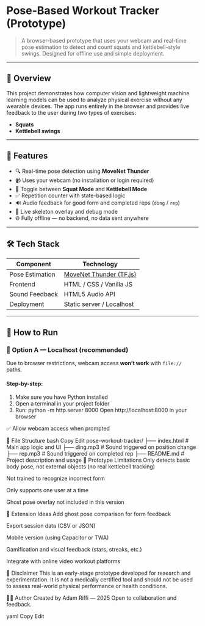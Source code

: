 # Pose-Based Workout Tracker (Prototype)

> A browser-based prototype that uses your webcam and real-time pose estimation to detect and count squats and kettlebell-style swings. Designed for offline use and simple deployment.

---

## 🎯 Overview

This project demonstrates how computer vision and lightweight machine learning models can be used to analyze physical exercise without any wearable devices. The app runs entirely in the browser and provides live feedback to the user during two types of exercises:

- **Squats**
- **Kettlebell swings**

---

## 🧠 Features

- 🔍 Real-time pose detection using **MoveNet Thunder**
- 📹 Uses your webcam (no installation or login required)
- 🔄 Toggle between **Squat Mode** and **Kettlebell Mode**
- ✅ Repetition counter with state-based logic
- 🔊 Audio feedback for good form and completed reps (`ding` / `rep`)
- 👤 Live skeleton overlay and debug mode
- 🌐 Fully offline — no backend, no data sent anywhere

---

## 🛠 Tech Stack

| Component         | Technology                        |
|------------------|------------------------------------|
| Pose Estimation  | [MoveNet Thunder (TF.js)](https://www.tensorflow.org/js)  
| Frontend         | HTML / CSS / Vanilla JS           |
| Sound Feedback   | HTML5 Audio API                   |
| Deployment       | Static server / Localhost         |

---

## 🚀 How to Run

### 🔗 Option A — Localhost (recommended)

Due to browser restrictions, webcam access **won’t work** with `file://` paths.

#### Step-by-step:

1. Make sure you have Python installed
2. Open a terminal in your project folder
3. Run: python -m http.server 8000
Open http://localhost:8000 in your browser

✅ Allow webcam access when prompted

📁 File Structure
bash
Copy
Edit
pose-workout-tracker/
├── index.html        # Main app logic and UI
├── ding.mp3          # Sound triggered on position change
├── rep.mp3           # Sound triggered on completed rep
├── README.md         # Project description and usage
🧪 Prototype Limitations
Only detects basic body pose, not external objects (no real kettlebell tracking)

Not trained to recognize incorrect form

Only supports one user at a time

Ghost pose overlay not included in this version

🧩 Extension Ideas
Add ghost pose comparison for form feedback

Export session data (CSV or JSON)

Mobile version (using Capacitor or TWA)

Gamification and visual feedback (stars, streaks, etc.)

Integrate with online video workout platforms

📌 Disclaimer
This is an early-stage prototype developed for research and experimentation.
It is not a medically certified tool and should not be used to assess real-world physical performance or health conditions.

🧑‍💻 Author
Created by Adam Riffi — 2025
Open to collaboration and feedback.

yaml
Copy
Edit
